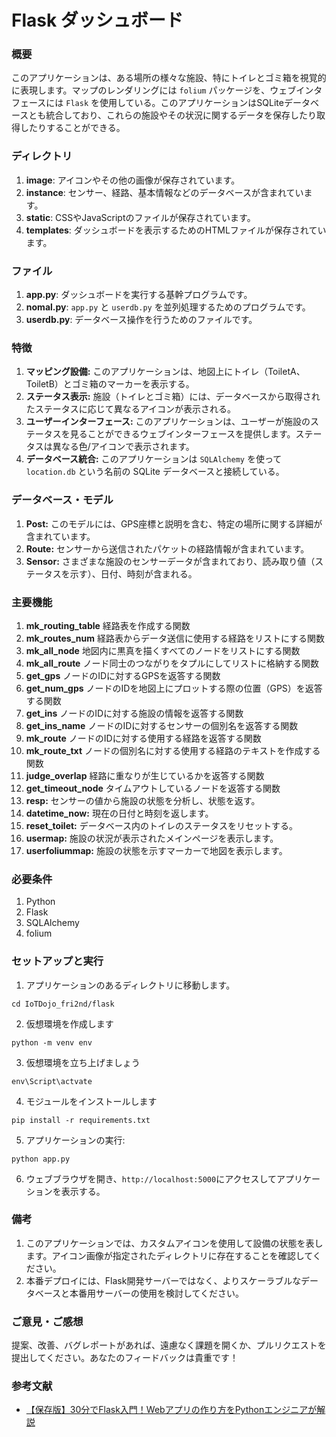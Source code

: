 # Flask ダッシュボード


### 概要

このアプリケーションは、ある場所の様々な施設、特にトイレとゴミ箱を視覚的に表現します。マップのレンダリングには `folium` パッケージを、ウェブインタフェースには `Flask` を使用している。このアプリケーションはSQLiteデータベースとも統合しており、これらの施設やその状況に関するデータを保存したり取得したりすることができる。

### ディレクトリ

1. **image**: アイコンやその他の画像が保存されています。
2. **instance**: センサー、経路、基本情報などのデータベースが含まれています。
3. **static**: CSSやJavaScriptのファイルが保存されています。
4. **templates**: ダッシュボードを表示するためのHTMLファイルが保存されています。

### ファイル

1. **app.py**: ダッシュボードを実行する基幹プログラムです。
2. **nomal.py**: `app.py` と `userdb.py` を並列処理するためのプログラムです。
3. **userdb.py**: データベース操作を行うためのファイルです。



### 特徴

1. **マッピング設備:** このアプリケーションは、地図上にトイレ（ToiletA、ToiletB）とゴミ箱のマーカーを表示する。
2. **ステータス表示:** 施設（トイレとゴミ箱）には、データベースから取得されたステータスに応じて異なるアイコンが表示される。
3. **ユーザーインターフェース:** このアプリケーションは、ユーザーが施設のステータスを見ることができるウェブインターフェースを提供します。ステータスは異なる色/アイコンで表示されます。
4. **データベース統合:** このアプリケーションは `SQLAlchemy` を使って `location.db` という名前の SQLite データベースと接続している。

### データベース・モデル

1. **Post:** このモデルには、GPS座標と説明を含む、特定の場所に関する詳細が含まれています。
2. **Route:** センサーから送信されたパケットの経路情報が含まれています。
3. **Sensor:** さまざまな施設のセンサーデータが含まれており、読み取り値（ステータスを示す）、日付、時刻が含まれる。

### 主要機能

1. **mk_routing_table** 経路表を作成する関数
2. **mk_routes_num** 経路表からデータ送信に使用する経路をリストにする関数
3. **mk_all_node** 地図内に黒真を描くすべてのノードをリストにする関数
4. **mk_all_route** ノード同士のつながりをタプルにしてリストに格納する関数
5. **get_gps** ノードのIDに対するGPSを返答する関数
6. **get_num_gps** ノードのIDを地図上にプロットする際の位置（GPS）を返答する関数
7. **get_ins** ノードのIDに対する施設の情報を返答する関数
8. **get_ins_name** ノードのIDに対するセンサーの個別名を返答する関数
9. **mk_route** ノードのIDに対する使用する経路を返答する関数
10. **mk_route_txt** ノードの個別名に対する使用する経路のテキストを作成する関数
11. **judge_overlap** 経路に重なりが生じているかを返答する関数
12. **get_timeout_node** タイムアウトしているノードを返答する関数
13. **resp:** センサーの値から施設の状態を分析し、状態を返す。
14. **datetime_now:** 現在の日付と時刻を返します。
15. **reset_toilet:** データベース内のトイレのステータスをリセットする。
16. **usermap:** 施設の状況が表示されたメインページを表示します。
17. **userfoliummap:** 施設の状態を示すマーカーで地図を表示します。




### 必要条件

1. Python
2. Flask
3. SQLAlchemy
4. folium

### セットアップと実行

1. アプリケーションのあるディレクトリに移動します。
```
cd IoTDojo_fri2nd/flask
```
2. 仮想環境を作成します
```
python -m venv env
```
3. 仮想環境を立ち上げましょう
```
env\Script\actvate
```
4. モジュールをインストールします
```
pip install -r requirements.txt
```
5. アプリケーションの実行:
```
python app.py
```
6. ウェブブラウザを開き、`http://localhost:5000`にアクセスしてアプリケーションを表示する。

### 備考

1. このアプリケーションでは、カスタムアイコンを使用して設備の状態を表します。アイコン画像が指定されたディレクトリに存在することを確認してください。
2. 本番デプロイには、Flask開発サーバーではなく、よりスケーラブルなデータベースと本番用サーバーの使用を検討してください。

### ご意見・ご感想
提案、改善、バグレポートがあれば、遠慮なく課題を開くか、プルリクエストを提出してください。あなたのフィードバックは貴重です！


### 参考文献

- [【保存版】30分でFlask入門！Webアプリの作り方をPythonエンジニアが解説](https://tech-diary.net/flask-introduction/)
